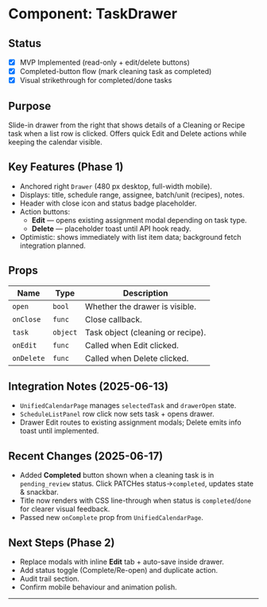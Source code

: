 # Component: TaskDrawer

## Status
- [x] MVP Implemented (read-only + edit/delete buttons)
- [x] Completed-button flow (mark cleaning task as completed)
- [x] Visual strikethrough for completed/done tasks

## Purpose
Slide-in drawer from the right that shows details of a Cleaning or Recipe task when a list row is clicked. Offers quick Edit and Delete actions while keeping the calendar visible.

## Key Features (Phase 1)
- Anchored right `Drawer` (480 px desktop, full-width mobile).
- Displays: title, schedule range, assignee, batch/unit (recipes), notes.
- Header with close icon and status badge placeholder.
- Action buttons:
  - **Edit** — opens existing assignment modal depending on task type.
  - **Delete** — placeholder toast until API hook ready.
- Optimistic: shows immediately with list item data; background fetch integration planned.

## Props
| Name | Type | Description |
| --- | --- | --- |
| `open` | `bool` | Whether the drawer is visible. |
| `onClose` | `func` | Close callback. |
| `task` | `object` | Task object (cleaning or recipe). |
| `onEdit` | `func` | Called when Edit clicked. |
| `onDelete` | `func` | Called when Delete clicked. |

## Integration Notes (2025-06-13)
- `UnifiedCalendarPage` manages `selectedTask` and `drawerOpen` state.
- `ScheduleListPanel` row click now sets task + opens drawer.
- Drawer Edit routes to existing assignment modals; Delete emits info toast until implemented.

## Recent Changes (2025-06-17)
- Added **Completed** button shown when a cleaning task is in `pending_review` status. Click PATCHes status→`completed`, updates state & snackbar.
- Title now renders with CSS line-through when status is `completed`/`done` for clearer visual feedback.
- Passed new `onComplete` prop from `UnifiedCalendarPage`.

## Next Steps (Phase 2)
- Replace modals with inline **Edit** tab + auto-save inside drawer.
- Add status toggle (Complete/Re-open) and duplicate action.
- Audit trail section.
- Confirm mobile behaviour and animation polish.

---
